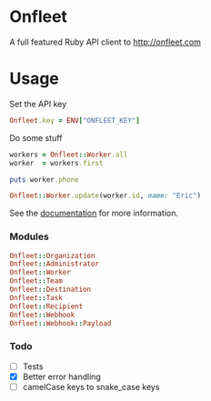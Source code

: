 # Onfleet

A full featured Ruby API client to http://onfleet.com

# Usage

Set the API key

```ruby
Onfleet.key = ENV["ONFLEET_KEY"]
```

Do some stuff

```ruby
workers = Onfleet::Worker.all
worker  = workers.first

puts worker.phone

Onfleet::Worker.update(worker.id, name: "Eric")
```

See the [documentation](https://docs.onfleet.com) for more information.

### Modules

```ruby
Onfleet::Organization
Onfleet::Administrator
Onfleet::Worker
Onfleet::Team
Onfleet::Destination
Onfleet::Task
Onfleet::Recipient
Onfleet::Webhook
Onfleet::Webhook::Payload
```

### Todo
- [ ] Tests
- [x] Better error handling
- [ ] camelCase keys to snake_case keys
